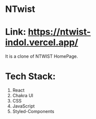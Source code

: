 # NTwist

# Link: https://ntwist-indol.vercel.app/

 
 It is a clone of NTWIST HomePage.

# Tech Stack: 
  1. React
  2. Chakra UI
  3. CSS
  4. JavaScript
  5. Styled-Components
